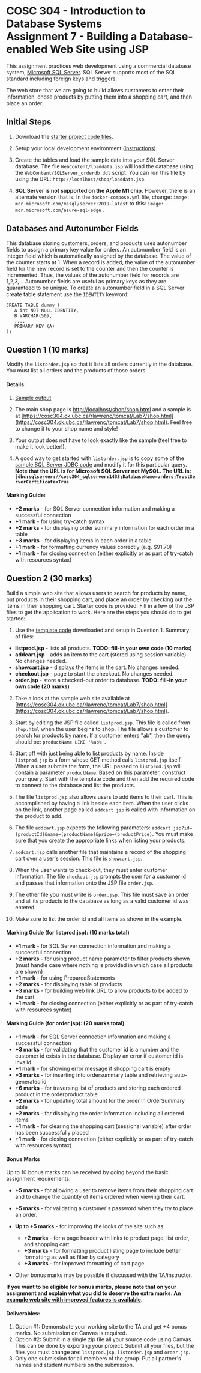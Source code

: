 # COSC 304 - Introduction to Database Systems<br>Assignment 7 - Building a Database-enabled Web Site using JSP

This assignment practices web development using a commercial database system, [Microsoft SQL Server](https://www.microsoft.com/en-ca/sql-server)</a>. SQL Server supports most of the SQL standard including foreign keys and triggers.</p>

The web store that we are going to build allows customers to enter their information, chose products by putting them into a shopping cart, and then place an order.

## Initial Steps


1. Download the [starter project code files](304_lab7_starter_java.zip). 

2. Setup your local development environment ([instructions](setup/)). 

3. Create the tables and load the sample data into your SQL Server database.  The file `WebContent/loaddata.jsp` will load the database using the `WebContent/SQLServer_orderdb.ddl` script. You can run this file by using the URL: `http://localhost/shop/loaddata.jsp`.

4. **SQL Server is not supported on the Apple M1 chip.** However, there is an alternate version that is. In the `docker-compose.yml` file, change:
`image: mcr.microsoft.com/mssql/server:2019-latest` to this: `image: mcr.microsoft.com/azure-sql-edge` .


## Databases and Autonumber Fields

This database storing customers, orders, and products uses autonumber fields to assign a primary key value for orders.  An autonumber field is an integer field which is automatically assigned by the database.  The value of the counter starts at 1.  When a record is added, the value of the autonumber field for the new record is set to the counter and then the counter is incremented.  Thus, the values of the autonumber field for records are 1,2,3,...  Autonumber fields are useful as primary keys as they are guaranteed to be unique.  To create an autonumber field in a SQL Server create table statement use the `IDENTITY` keyword: 

```
CREATE TABLE dummy (
   A int NOT NULL IDENTITY,
   B VARCHAR(50),
   ....
   PRIMARY KEY (A)
);
```

## Question 1 (10 marks)

Modify the `listorder.jsp` so that it lists all orders currently in the database. You must list all orders and the products of those orders.

#### Details:

1. [Sample output](https://cosc304.ok.ubc.ca/rlawrenc/tomcat/Lab7/listorder.jsp)

2. The main shop page is [http://localhost/shop/shop.html](http://localhost/shop/shop.html) and a sample is at [https://cosc304.ok.ubc.ca/rlawrenc/tomcat/Lab7/shop.html](https://cosc304.ok.ubc.ca/rlawrenc/tomcat/Lab7/shop.html).  Feel free to change it to your shop name and style!

3. Your output does not have to look exactly like the sample (feel free to make it look better!).

4. A good way to get started with `listorder.jsp` is to copy some of the [sample SQL Server JDBC code](https://github.com/rlawrenc/cosc_304/blob/main/labs/lab6/code/TestJdbcSqlServer.java) and modify it for this particular query. **Note that the URL is for Microsoft SQL Server not MySQL. The URL is: ``jdbc:sqlserver://cosc304_sqlserver:1433;DatabaseName=orders;TrustServerCertificate=True``**</li>


#### Marking Guide:

- **+2 marks** - for SQL Server connection information and making a successful connection
- **+1 mark** - for using try-catch syntax
- **+2 marks** - for displaying order summary information for each order in a table
- **+3 marks** - for displaying items in each order in a table
- **+1 mark** - for formatting currency values correctly (e.g. $91.70)
- **+1 mark** - for closing connection (either explicitly or as part of try-catch with resources syntax)

## Question 2 (30 marks)

Build a simple web site that allows users to search for products by name, put products in their shopping cart, and place an order by checking out the items in their shopping cart. Starter code is provided. Fill in a few of the JSP files to get the application to work.  Here are the steps you should do to get started:

1. Use the [template code](304_lab7_starter_java.zip) downloaded and setup in Question 1. Summary of files:

- **listprod.jsp** - lists all products.  **TODO: fill-in your own code (10 marks)**
- **addcart.jsp** - adds an item to the cart (stored using session variable).  No changes needed.
- **showcart.jsp** - displays the items in the cart.  No changes needed.
- **checkout.jsp** - page to start the checkout.  No changes needed.
- **order.jsp** - store a checked-out order to database. **TODO: fill-in your own code (20 marks)**

2. Take a look at the sample web site available at [https://cosc304.ok.ubc.ca/rlawrenc/tomcat/Lab7/shop.html](https://cosc304.ok.ubc.ca/rlawrenc/tomcat/Lab7/shop.html).

3. Start by editing the JSP file called `listprod.jsp`.  This file is called from `shop.html` when the user begins to shop.  The file allows a customer to search for products by name.  If a customer enters "ab", then the query should be: `productName LIKE '%ab%'`.

4. Start off with just being able to list products by name.  Inside `listprod.jsp` is a form whose GET method calls `listprod.jsp` itself.  When a user submits the form, the URL passed to `listprod.jsp` will contain a parameter `productName`.  Based on this parameter, construct your query. Start with the template code and then add the required code to connect to the database and list the products.

5. The file `listprod.jsp` also allows users to add items to their cart. This is accomplished by having a link beside each item. When the user clicks on the link, another page called `addcart.jsp` is called with information on the product to add.

6. The file `addcart.jsp` expects the following parameters: `addcart.jsp?id=(productId)&name=(productName)&price=(productPrice)`.  You must make sure that you create the appropriate links when listing your products.

7. `addcart.jsp` calls another file that maintains a record of the shopping cart over a user's session.  This file is `showcart.jsp`.

8. When the user wants to check-out, they must enter customer information.  The file `checkout.jsp` prompts the user for a customer id and passes that information onto the JSP file `order.jsp`.

9. The other file you must write is `order.jsp`. This file must save an order and all its products to the database as long as a valid customer id was entered.

10. Make sure to list the order id and all items as shown in the example.


#### Marking Guide (for listprod.jsp): (10 marks total)

- **+1 mark** - for SQL Server connection information and making a successful connection
- **+2 marks** - for using product name parameter to filter products shown (must handle case where nothing is provided in which case all products are shown)
- **+1 mark** - for using PreparedStatements
- **+2 marks** - for displaying table of products
- **+3 marks** - for building web link URL to allow products to be added to the cart
- **+1 mark** - for closing connection (either explicitly or as part of try-catch with resources syntax)

#### Marking Guide (for order.jsp): (20 marks total)

- **+1 mark** - for SQL Server connection information and making a successful connection
- **+3 marks** - for validating that the customer id is a number and the customer id exists in the database. Display an error if customer id is invalid.
- **+1 mark** - for showing error message if shopping cart is empty
- **+3 marks** - for inserting into ordersummary table and retrieving auto-generated id
- **+6 marks** - for traversing list of products and storing each ordered product in the orderproduct table
- **+2 marks** - for updating total amount for the order in OrderSummary table
- **+2 marks** - for displaying the order information including all ordered items
- **+1 mark** - for clearing the shopping cart (sessional variable) after order has been successfully placed
- **+1 mark** - for closing connection (either explicitly or as part of try-catch with resources syntax)


#### Bonus Marks

Up to 10 bonus marks can be received by going beyond the basic assignment requirements:

- **+5 marks** - for allowing a user to remove items from their shopping cart and to change the quantity of items ordered when viewing their cart.
- **+5 marks** - for validating a customer's password when they try to place an order.
- **Up to +5 marks** - for improving the looks of the site such as:
	- **+2 marks** - for a page header with links to product page, list order, and shopping cart
	- **+3 marks** - for formatting product listing page to include better formatting as well as filter by category	
	- **+3 marks** - for improved formatting of cart page		

- Other bonus marks may be possible if discussed with the TA/instructor.

**If you want to be eligible for bonus marks, please note that on your assignment and explain what you did to deserve the extra marks.  An [example web site with improved features is available](https://cosc304.ok.ubc.ca/rlawrenc/tomcat/Lab7/bonus/shop.html).**

#### Deliverables:

1. Option #1: Demonstrate your working site to the TA and get +4 bonus marks. No submission on Canvas is required.
2. Option #2: Submit in a single zip file all your source code using Canvas. This can be done by exporting your project. Submit all your files, but the files you must change are: `listprod.jsp`, `listorder.jsp` and `order.jsp`.
3. Only one submission for all members of the group. Put all partner's names and student numbers on the submission.
